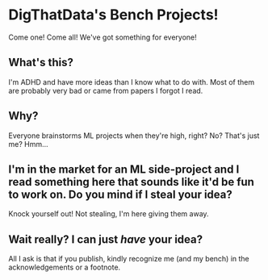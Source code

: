 # DigThatData's Bench Projects!

Come one! Come all! We've got something for everyone!

## What's this?

I'm ADHD and have more ideas than I know what to do with. Most of them are probably very bad or came from papers I forgot I read.

## Why?

Everyone brainstorms ML projects when they're high, right? No? That's just me? Hmm...

## I'm in the market for an ML side-project and I read something here that sounds like it'd be fun to work on. Do you mind if I steal your idea?

Knock yourself out! Not stealing, I'm here giving them away.

## Wait really? I can just *have* your idea?

All I ask is that if you publish, kindly recognize me (and my bench) in the acknowledgements or a footnote.
